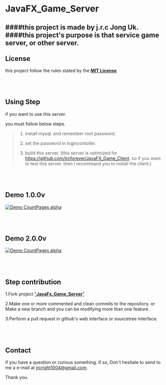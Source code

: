 # JavaFX_Game_Server
####this project is made by j.r.c Jong Uk.
####this project's purpose is that service game server, or other server.
<br></br>
License
---
this project follow the rules stated by the [**MIT License**](https://en.wikipedia.org/wiki/MIT_License)


<br></br>
Using Step
---
if you want to use this server.

you must follow below steps.

>1. install mysql. and remember root password.
>
>2. set the password in logincontoller.
>
>3. build this server. (this server is optimized for https://github.com/jrcforever/JavaFX_Game_Client. so if you want to test this server. then I recommand you to install the client.)

<br></br>
Demo 1.0.0v
---
[![Demo CountPages alpha](https://j.gifs.com/QWpQMq.gif)](https://www.youtube.com/watch?v=FL4wDB9cNoI)

<br></br>
Demo 2.0.0v
---
[![Demo CountPages alpha](https://j.gifs.com/Krj0qz.gif)](https://www.youtube.com/watch?v=nsrxQKbuJUc&feature=youtu.be&list=PL0bFPqEKbn-HNJvNN4sN0yYNrqEZ5iJzK)


<br></br>
Step contribution
---
1.Fork project ["**JavaFx_Game_Server**"](https://github.com/jrcforever/JavaFX_Game_Server)

2.Make one or more commented and clean commits to the repository. or Make a new branch and you can be modifying more than one feature.

3.Perform a pull request in github's web interface or sourcetree interface.

<br></br>
Contact
---
if you have a question or curious something. if so, Don't hesitate to send to me a e-mail at <jrcright1004@gmail.com>. 

Thank you.

